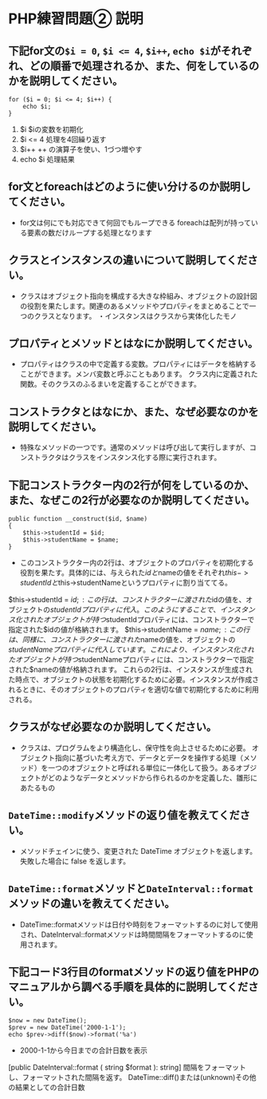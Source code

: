 # PHP練習問題② 説明

## 下記for文の`$i = 0`, `$i <= 4`, `$i++`, `echo $i`がそれぞれ、どの順番で処理されるか、また、何をしているのかを説明してください。

```
for ($i = 0; $i <= 4; $i++) {
    echo $i;
}
```

1. $i $iの変数を初期化
2. $i <= 4 処理を4回繰り返す
3. $i++  ++ の演算子を使い、1づつ増やす
4. echo $i 処理結果

## for文とforeachはどのように使い分けるのか説明してください。
- for文は何にでも対応できて何回でもループできる
foreachは配列が持っている要素の数だけループする処理となります

## クラスとインスタンスの違いについて説明してください。
- クラスはオブジェクト指向を構成する大きな枠組み、オブジェクトの設計図の役割を果たします。関連のあるメソッドやプロパティをまとめることで一つのクラスとなります。
・インスタンスはクラスから実体化したモノ

## プロパティとメソッドとはなにか説明してください。
- プロパティはクラスの中で定義する変数。プロパティにはデータを格納することができます。メンバ変数と呼ぶこともあります。
クラス内に定義された関数。そのクラスのふるまいを定義することができます。

## コンストラクタとはなにか、また、なぜ必要なのかを説明してください。
- 特殊なメソッドの一つです。通常のメソッドは呼び出して実行しますが、コンストラクタはクラスをインスタンス化する際に実行されます。

## 下記コンストラクター内の2行が何をしているのか、また、なぜこの2行が必要なのか説明してください。
```
public function __construct($id, $name)
{
    $this->studentId = $id;
    $this->studentName = $name;
}
```
- このコンストラクター内の2行は、オブジェクトのプロパティを初期化する役割を果たす。具体的には、与えられた$idと$nameの値をそれぞれ$this->studentIdと$this->studentNameというプロパティに割り当ててる。

$this->studentId = $id;: この行は、コンストラクターに渡された$idの値を、オブジェクトの$studentIdプロパティに代入。このようにすることで、インスタンス化されたオブジェクトが持つ$studentIdプロパティには、コンストラクターで指定された$idの値が格納されます。
$this->studentName = $name;: この行は、同様に、コンストラクターに渡された$nameの値を、オブジェクトの$studentNameプロパティに代入しています。これにより、インスタンス化されたオブジェクトが持つ$studentNameプロパティには、コンストラクターで指定された$nameの値が格納されます。
これらの2行は、インスタンスが生成された時点で、オブジェクトの状態を初期化するために必要。インスタンスが作成されるときに、そのオブジェクトのプロパティを適切な値で初期化するために利用される。

## クラスがなぜ必要なのか説明してください。
- クラスは、プログラムをより構造化し、保守性を向上させるために必要。
オブジェクト指向に基づいた考え方で、データとデータを操作する処理（メソッド）を一つのオブジェクトと呼ばれる単位に一体化して扱う。あるオブジェクトがどのようなデータとメソッドから作られるのかを定義した、雛形にあたるもの

## `DateTime::modify`メソッドの返り値を教えてください。
- メソッドチェインに使う、変更された DateTime オブジェクトを返します。失敗した場合に false を返します。

## `DateTime::format`メソッドと`DateInterval::format`メソッドの違いを教えてください。
- DateTime::formatメソッドは日付や時刻をフォーマットするのに対して使用され、DateInterval::formatメソッドは時間間隔をフォーマットするのに使用されます。


## 下記コード3行目のformatメソッドの返り値をPHPのマニュアルから調べる手順を具体的に説明してください。
```
$now = new DateTime();
$prev = new DateTime('2000-1-1');
echo $prev->diff($now)->format('%a')
```

- 2000-1-1から今日までの合計日数を表示

[public DateInterval::format ( string $format ): string]
間隔をフォーマットし、フォーマットされた間隔を返す。
DateTime::diff()または(unknown)その他の結果としての合計日数